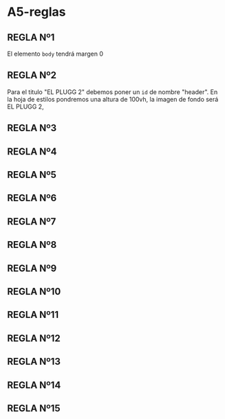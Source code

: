# A5-reglas

## REGLA Nº1 

El elemento ```body``` tendrá margen 0

## REGLA Nº2

Para el titulo "EL PLUGG 2" debemos poner un ```id``` de nombre "header". En la hoja de estilos pondremos una altura de 100vh, la imagen de fondo será EL PLUGG 2, 

## REGLA Nº3



## REGLA Nº4



## REGLA Nº5



## REGLA Nº6



## REGLA Nº7



## REGLA Nº8



## REGLA Nº9



## REGLA Nº10



## REGLA Nº11



## REGLA Nº12



## REGLA Nº13



## REGLA Nº14



## REGLA Nº15

